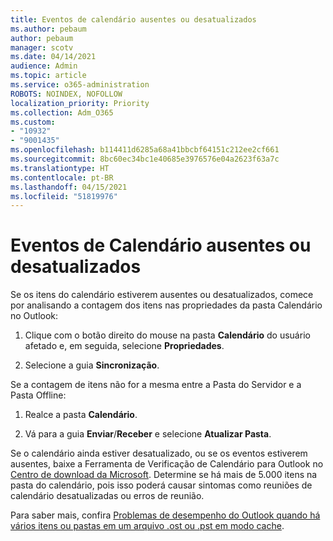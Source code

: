 ```yaml
---
title: Eventos de calendário ausentes ou desatualizados
ms.author: pebaum
author: pebaum
manager: scotv
ms.date: 04/14/2021
audience: Admin
ms.topic: article
ms.service: o365-administration
ROBOTS: NOINDEX, NOFOLLOW
localization_priority: Priority
ms.collection: Adm_O365
ms.custom:
- "10932"
- "9001435"
ms.openlocfilehash: b114411d6285a68a41bbcbf64151c212ee2cf661
ms.sourcegitcommit: 8bc60ec34bc1e40685e3976576e04a2623f63a7c
ms.translationtype: HT
ms.contentlocale: pt-BR
ms.lasthandoff: 04/15/2021
ms.locfileid: "51819976"
---
```

# <a name="calendar-events-missing-or-not-updating"></a>Eventos de Calendário ausentes ou desatualizados

Se os itens do calendário estiverem ausentes ou desatualizados, comece por analisando a contagem dos itens nas propriedades da pasta Calendário no Outlook: 

1. Clique com o botão direito do mouse na pasta **Calendário** do usuário afetado e, em seguida, selecione **Propriedades**.

1. Selecione a guia **Sincronização**.

Se a contagem de itens não for a mesma entre a Pasta do Servidor e a Pasta Offline:

1.  Realce a pasta **Calendário**.

1.  Vá para a guia **Enviar**/**Receber** e selecione **Atualizar Pasta**.

Se o calendário ainda estiver desatualizado, ou se os eventos estiverem ausentes, baixe a Ferramenta de Verificação de Calendário para Outlook no [Centro de download da Microsoft](https://www.microsoft.com/download/details.aspx?id=28786). Determine se há mais de 5.000 itens na pasta do calendário, pois isso poderá causar sintomas como reuniões de calendário desatualizadas ou erros de reunião. 

Para saber mais, confira [Problemas de desempenho do Outlook quando há vários itens ou pastas em um arquivo .ost ou .pst em modo cache](https://docs.microsoft.com/outlook/troubleshoot/performance/performance-issues-if-too-many-items-or-folders).